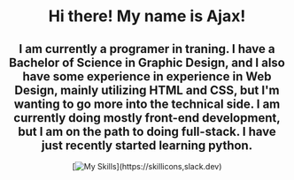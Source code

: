 <div align="center">
<h1>Hi there! My name is Ajax!</h1>

## I am currently a programer in traning. I have a Bachelor of Science in Graphic Design, and I also have some experience in experience in Web Design, mainly utilizing HTML and CSS, but I'm wanting to go more into the technical side. I am currently doing mostly front-end development, but I am on the path to doing full-stack. I have just recently started learning python.
[![My Skills](https://skillicons.dev/icons?i=html,css,vscode,figma,blender,pycharm,react,vite,git,)](https://skillicons,slack.dev)


</div>
